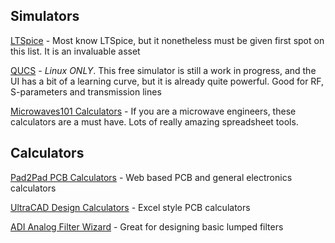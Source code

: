 
## Simulators  
[LTSpice](https://www.analog.com/en/design-center/design-tools-and-calculators/ltspice-simulator.html) - Most know LTSpice, but it nonetheless must be given first spot on this list. It is an invaluable asset 

[QUCS](http://qucs.sourceforge.net/) - *Linux ONLY*. This free simulator is still a work in progress, and the UI has a bit of a learning curve, but it is already quite powerful. Good for RF, S-parameters and transmission lines 

[Microwaves101 Calculators](https://www.microwaves101.com/download-area) - If you are a microwave engineers, these calculators are a must have. Lots of really amazing spreadsheet tools.

## Calculators 
[Pad2Pad PCB Calculators](https://www.pad2pad.com/calculators/) - Web based PCB and general electronics calculators

[UltraCAD Design Calculators](https://www.ultracad.com/calc.htm) - Excel style PCB calculators 

[ADI Analog Filter Wizard](https://tools.analog.com/en/filterwizard/) - Great for designing basic lumped filters